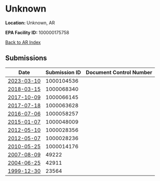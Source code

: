# Unknown

**Location:** Unknown, AR

**EPA Facility ID:** 100000175758

[Back to AR Index](../../index.md)

## Submissions

| Date | Submission ID | Document Control Number |
|------|--------------|-------------------------|
| [2023-03-10](submissions/1000104536.md) | 1000104536 |  |
| [2018-03-15](submissions/1000068340.md) | 1000068340 |  |
| [2017-10-09](submissions/1000066145.md) | 1000066145 |  |
| [2017-07-18](submissions/1000063628.md) | 1000063628 |  |
| [2016-07-06](submissions/1000058257.md) | 1000058257 |  |
| [2015-01-07](submissions/1000048009.md) | 1000048009 |  |
| [2012-05-10](submissions/1000028356.md) | 1000028356 |  |
| [2012-05-07](submissions/1000028236.md) | 1000028236 |  |
| [2010-05-25](submissions/1000014176.md) | 1000014176 |  |
| [2007-08-09](submissions/49222.md) | 49222 |  |
| [2004-06-25](submissions/42911.md) | 42911 |  |
| [1999-12-30](submissions/23564.md) | 23564 |  |
